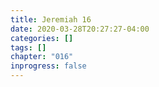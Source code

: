 ```yaml
---
title: Jeremiah 16
date: 2020-03-28T20:27:27-04:00
categories: []
tags: []
chapter: "016"
inprogress: false
---
```



